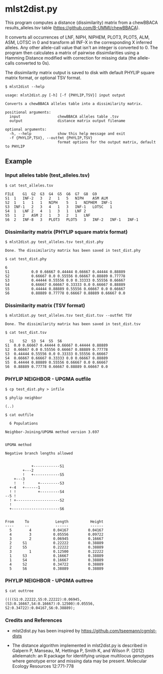# mlst2dist.py

This program computes a distance (dissimilarity) matrix from a chewBBACA results_alleles.tsv table
(https://github.com/B-UMMI/chewBBACA).

It converts all occurrences of LNF, NIPH, NIPHEM, PLOT3, PLOT5, ALM, ASM, LOTSC in 0 and transform all INF-X in the corresponding X inferred alleles.
Any other allele-call value that isn't an integer is converted to 0.
The program then calculates a matrix of pairwise dissimilarities using a Hamming Distance modified with correction for missing data (the allele-calls converted to 0s).

The dissimilarity matrix output is saved to disk with default PHYLIP square matrix format, or optional TSV format.

    $ mlst2dist --help

    usage: mlst2dist.py [-h] [-f {PHYLIP,TSV}] input output

    Converts a chewBBACA alleles table into a dissimilarity matrix.

    positional arguments:
      input                 chewBBACA alleles table .tsv
      output                distance matrix output filename

    optional arguments:
      -h, --help            show this help message and exit
      -f {PHYLIP,TSV}, --outfmt {PHYLIP,TSV}
                            format options for the output matrix, default to PHYLIP


## Example

### Input alleles table (test_alleles.tsv)

    $ cat test_alleles.tsv

    FILE	G1	G2	G3	G4	G5	G6	G7	G8	G9
    S1	1	INF-2	3	2	1	5	NIPH	ASM	ALM
    S2	1	1	1	1	NIPH	5	1	NIPHEM	INF-1
    S3	INF-1	2	3	4	1	3	INF-1	LOTSC	1
    S4	1	LNF	2	4	1	3	1	LNF	2
    S5	1	2	ASM	2	1	3	2	1	LNF
    S6	2	INF-8	3	PLOT3	PLOT5	3	INF-2	INF-1	INF-1


### Dissimilarity matrix (PHYLIP square matrix format)

    $ mlst2dist.py test_alleles.tsv test_dist.phy

    Done. The dissimilarity matrix has been saved in test_dist.phy

    $ cat test_dist.phy

    6
    S1        	0.0	0.66667	0.44444	0.66667	0.44444	0.88889
    S2        	0.66667	0.0	0.55556	0.66667	0.88889	0.77778
    S3        	0.44444	0.55556	0.0	0.33333	0.55556	0.66667
    S4        	0.66667	0.66667	0.33333	0.0	0.66667	0.88889
    S5        	0.44444	0.88889	0.55556	0.66667	0.0	0.66667
    S6        	0.88889	0.77778	0.66667	0.88889	0.66667	0.0

### Dissimilarity matrix (TSV format)

    $ mlst2dist.py test_alleles.tsv test_dist.tsv --outfmt TSV

    Done. The dissimilarity matrix has been saved in test_dist.tsv

    $ cat test_dist.tsv

      S1	S2	S3	S4	S5	S6
    S1	0.0	0.66667	0.44444	0.66667	0.44444	0.88889
    S2	0.66667	0.0	0.55556	0.66667	0.88889	0.77778
    S3	0.44444	0.55556	0.0	0.33333	0.55556	0.66667
    S4	0.66667	0.66667	0.33333	0.0	0.66667	0.88889
    S5	0.44444	0.88889	0.55556	0.66667	0.0	0.66667
    S6	0.88889	0.77778	0.66667	0.88889	0.66667	0.0


### PHYLIP NEIGHBOR - UPGMA outfile

    $ cp test_dist.phy > infile

    $ phylip neighbor

    (..)
    
    $ cat outfile

      6 Populations

    Neighbor-Joining/UPGMA method version 3.697


    UPGMA method

    Negative branch lengths allowed


                +------------S1        
            +---2 
            !   +------------S5        
        +---3 
        !   !      +---------S3        
      +-4   +------1 
      ! !          +---------S4        
    --5 ! 
      ! +--------------------S2        
      ! 
      +----------------------S6        


    From     To            Length          Height
    ----     --            ------          ------
      5        4          0.04167         0.04167
      4        3          0.05556         0.09722
      3        2          0.06945         0.16667
      2     S1            0.22222         0.38889
      2     S5            0.22222         0.38889
      3        1          0.12500         0.22222
      1     S3            0.16667         0.38889
      1     S4            0.16667         0.38889
      4     S2            0.34722         0.38889
      5     S6            0.38889         0.38889


### PHYLIP NEIGHBOR - UPGMA outtree

    $ cat outtree

    ((((S1:0.22222,S5:0.22222):0.06945,(S3:0.16667,S4:0.16667):0.12500):0.05556,
    S2:0.34722):0.04167,S6:0.38889);


### Credits and References

* mlst2dist.py has been inspired by https://github.com/tseemann/cgmlst-dists

* The distance algorithm implemented in mlst2dist.py is described in Galpern P, Manseau, M, Hettinga P, Smith K, and Wilson P. (2012) allelematch: an R package for identifying unique multilocus genotypes where genotype error and missing data may be present. Molecular Ecology Resources 12:771-778